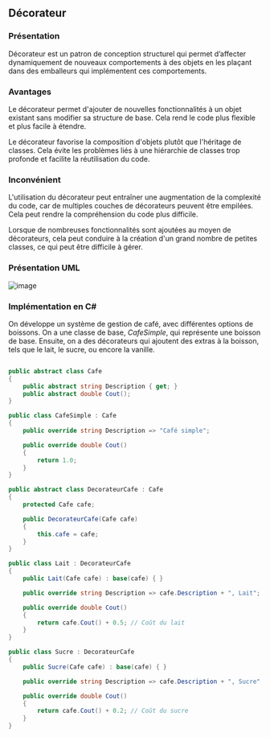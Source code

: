 ## Décorateur

### Présentation 
Décorateur est un patron de conception structurel qui permet d’affecter dynamiquement de nouveaux comportements à des objets en les plaçant dans des emballeurs qui implémentent ces comportements.

### Avantages

Le décorateur permet d'ajouter de nouvelles fonctionnalités à un objet existant sans modifier sa structure de base. Cela rend le code plus flexible et plus facile à étendre.

Le décorateur favorise la composition d'objets plutôt que l'héritage de classes. Cela évite les problèmes liés à une hiérarchie de classes trop profonde et facilite la réutilisation du code.

### Inconvénient

L'utilisation du décorateur peut entraîner une augmentation de la complexité du code, car de multiples couches de décorateurs peuvent être empilées. Cela peut rendre la compréhension du code plus difficile.

Lorsque de nombreuses fonctionnalités sont ajoutées au moyen de décorateurs, cela peut conduire à la création d'un grand nombre de petites classes, ce qui peut être difficile à gérer.

### Présentation UML

![image](https://github.com/Enfyyys/DP-Groupe1/assets/144044265/dc030808-88a1-4671-923d-4e8b70b944a9)

### Implémentation en C#

On développe un système de gestion de café, avec différentes options de boissons. On a une classe de base, *CafeSimple*, qui représente une boisson de base. Ensuite, on a des décorateurs qui ajoutent des extras à la boisson, tels que le lait, le sucre, ou encore la vanille.

```C#

public abstract class Cafe
{
    public abstract string Description { get; }
    public abstract double Cout();
}

public class CafeSimple : Cafe
{
    public override string Description => "Café simple";

    public override double Cout()
    {
        return 1.0; 
    }
}

public abstract class DecorateurCafe : Cafe
{
    protected Cafe cafe;

    public DecorateurCafe(Cafe cafe)
    {
        this.cafe = cafe;
    }
}

public class Lait : DecorateurCafe
{
    public Lait(Cafe cafe) : base(cafe) { }

    public override string Description => cafe.Description + ", Lait";

    public override double Cout()
    {
        return cafe.Cout() + 0.5; // Coût du lait
    }
}

public class Sucre : DecorateurCafe
{
    public Sucre(Cafe cafe) : base(cafe) { }

    public override string Description => cafe.Description + ", Sucre";

    public override double Cout()
    {
        return cafe.Cout() + 0.2; // Coût du sucre
    }
}

```